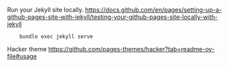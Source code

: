 Run your Jekyll site locally. https://docs.github.com/en/pages/setting-up-a-github-pages-site-with-jekyll/testing-your-github-pages-site-locally-with-jekyll

```
    bundle exec jekyll serve
```

Hacker theme https://github.com/pages-themes/hacker?tab=readme-ov-file#usage